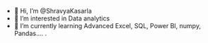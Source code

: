 - 👋 Hi, I’m @ShravyaKasarla
- 👀 I’m interested in Data analytics
- 🌱 I’m currently learning Advanced Excel, SQL, Power BI, numpy, Pandas....
.

<!---
ShravyaKasarla/ShravyaKasarla is a ✨ special ✨ repository because its `README.md` (this file) appears on your GitHub profile.
You can click the Preview link to take a look at your changes.
--->
